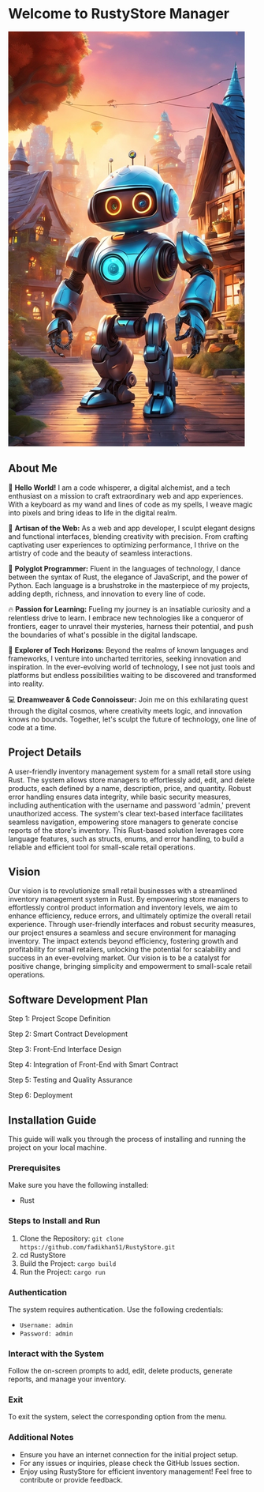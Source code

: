 <!DOCTYPE html>
<body>
<h1>Welcome to RustyStore Manager</h1>
<img src="mascot.webp" alt="RustyStore Mascot" style = "width = 200px; height:auto;">

<h2>About Me</h2>
<p>🚀 <strong>Hello World!</strong> I am a code whisperer, a digital alchemist, and a tech enthusiast on a mission to craft extraordinary web and app experiences. With a keyboard as my wand and lines of code as my spells, I weave magic into pixels and bring ideas to life in the digital realm.</p>

<p>🎨 <strong>Artisan of the Web:</strong> As a web and app developer, I sculpt elegant designs and functional interfaces, blending creativity with precision. From crafting captivating user experiences to optimizing performance, I thrive on the artistry of code and the beauty of seamless interactions.</p>

<p>🌟 <strong>Polyglot Programmer:</strong> Fluent in the languages of technology, I dance between the syntax of Rust, the elegance of JavaScript, and the power of Python. Each language is a brushstroke in the masterpiece of my projects, adding depth, richness, and innovation to every line of code.</p>

<p>🔥 <strong>Passion for Learning:</strong> Fueling my journey is an insatiable curiosity and a relentless drive to learn. I embrace new technologies like a conqueror of frontiers, eager to unravel their mysteries, harness their potential, and push the boundaries of what's possible in the digital landscape.</p>

<p>🌌 <strong>Explorer of Tech Horizons:</strong> Beyond the realms of known languages and frameworks, I venture into uncharted territories, seeking innovation and inspiration. In the ever-evolving world of technology, I see not just tools and platforms but endless possibilities waiting to be discovered and transformed into reality.</p>

<p>💻 <strong>Dreamweaver & Code Connoisseur:</strong> Join me on this exhilarating quest through the digital cosmos, where creativity meets logic, and innovation knows no bounds. Together, let's sculpt the future of technology, one line of code at a time.</p>

<h2>Project Details</h2>
<p>A user-friendly inventory management system for a small retail store using Rust. The system allows store managers to effortlessly add, edit, and delete products, each defined by a name, description, price, and quantity. Robust error handling ensures data integrity, while basic security measures, including authentication with the username and password 'admin,' prevent unauthorized access. The system's clear text-based interface facilitates seamless navigation, empowering store managers to generate concise reports of the store's inventory. This Rust-based solution leverages core language features, such as structs, enums, and error handling, to build a reliable and efficient tool for small-scale retail operations.</p>

<h2>Vision</h2>
<p>Our vision is to revolutionize small retail businesses with a streamlined inventory management system in Rust. By empowering store managers to effortlessly control product information and inventory levels, we aim to enhance efficiency, reduce errors, and ultimately optimize the overall retail experience. Through user-friendly interfaces and robust security measures, our project ensures a seamless and secure environment for managing inventory. The impact extends beyond efficiency, fostering growth and profitability for small retailers, unlocking the potential for scalability and success in an ever-evolving market. Our vision is to be a catalyst for positive change, bringing simplicity and empowerment to small-scale retail operations.</p>

<h2>Software Development Plan</h2>
<p>Step 1: Project Scope Definition</p>
<p>Step 2: Smart Contract Development</p>
<p>Step 3: Front-End Interface Design</p>
<p>Step 4: Integration of Front-End with Smart Contract</p>
<p>Step 5: Testing and Quality Assurance</p>
<p>Step 6: Deployment</p>

<h2><strong>Installation Guide</strong></h2>
<p>This guide will walk you through the process of installing and running the project on your local machine.</p>

<h3>Prerequisites</h3>
<p>Make sure you have the following installed:</p>
<ul>
  <li>Rust</li>
</ul>

<h3>Steps to Install and Run</h3>
<ol>
  <li>Clone the Repository: <code>git clone https://github.com/fadikhan51/RustyStore.git</code></li>
  <li>cd RustyStore</li>
  <li>Build the Project: <code>cargo build</code></li>
  <li>Run the Project: <code>cargo run</code></li>
</ol>

<h3>Authentication</h3>
<p>The system requires authentication. Use the following credentials:</p>
<ul>
  <li><code>Username: admin</code></li>
  <li><code>Password: admin</code></li>
</ul>

<h3>Interact with the System</h3>
<p>Follow the on-screen prompts to add, edit, delete products, generate reports, and manage your inventory.</p>

<h3>Exit</h3>
<p>To exit the system, select the corresponding option from the menu.</p>

<h3>Additional Notes</h3>
<ul>
  <li>Ensure you have an internet connection for the initial project setup.</li>
  <li>For any issues or inquiries, please check the GitHub Issues section.</li>
  <li>Enjoy using RustyStore for efficient inventory management! Feel free to contribute or provide feedback.</li>
</ul>

</body>
</html>
